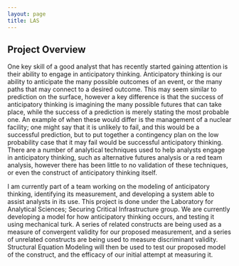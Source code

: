 ```yaml
---
layout: page
title: LAS
---
```


## Project Overview

One key skill of a good analyst that has recently started gaining attention is their ability to engage in anticipatory thinking. Anticipatory thinking is our ability to anticipate the many possible outcomes of an event, or the many paths that may connect to a desired outcome. This may seem similar to prediction on the surface, however a key difference is that the success of anticipatory thinking is imagining the many possible futures that can take place, while the success of a prediction is merely stating the most probable one. An example of when these would differ is the management of a nuclear facility; one might say that it is unlikely to fail, and this would be a successful prediction, but to put together a contingency plan on the low probability case that it may fail would be successful anticipatory thinking. There are a number of analytical techniques used to help analysts engage in anticipatory thinking, such as alternative futures analysis or a red team analysis, however there has been little to no validation of these techniques, or even the construct of anticipatory thinking itself.

I am currently part of a team working on the modeling of anticipatory thinking, identifying its measurement, and developing a system able to assist analysts in its use. This project is done under the Laboratory for Analytical Sciences; Securing Critical Infrastructure group. We are currently developing a model for how anticipatory thinking occurs, and testing it using mechanical turk. A series of related constructs are being used as a measure of convergent validity for our proposed measurement, and a series of unrelated constructs are being used to measure discriminant validity. Structural Equation Modeling will then be used to test our proposed model of the construct, and the efficacy of our initial attempt at measuring it. 
